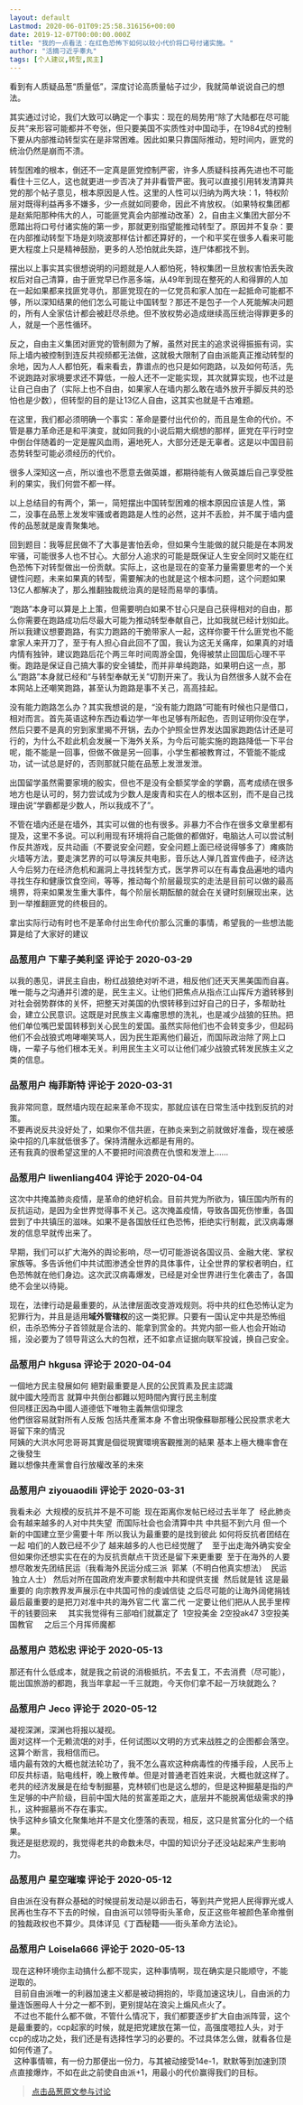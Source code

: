 ```yaml
---
layout: default
Lastmod: 2020-06-01T09:25:58.316156+00:00
date: 2019-12-07T00:00:00.000Z
title: "我的一点看法：在红色恐怖下如何以较小代价将口号付诸实施。"
author: "活摘刁近乎睾丸"
tags: [个人建议,转型,民主]
---
```


看到有人质疑品葱“质量低”，深度讨论高质量帖子过少，我就简单说说自己的想法。  
  
其实通过讨论，我们大致可以确定一个事实：现在的局势用“除了大陆都在尽可能反共”来形容可能都并不夸张，但只要美国不实质性对中国动手，在1984式的控制下要从内部推动转型实在是非常困难。因此如果只靠国际推动，短时间内，匪党的统治仍然是崩而不溃。  
  
转型困难的根本，倒还不一定真是匪党控制严密，许多人质疑科技再先进也不可能看住十三亿人，这也就更进一步否决了并非看管严密。我可以直接引用转发清算共党的那个帖子意见，根本原因是人性。这里的人性可以归纳为两大块：1，特权阶层对既得利益再多不嫌多，少一点就如同要命，因此不肯放权。（如果特权集团都是赵紫阳那种伟大的人，可能匪党真会内部推动改革）2，自由主义集团大部分不愿踏出将口号付诸实施的第一步，那就更别指望能推动转型了。原因并不复杂：要在内部推动转型下场是刘晓波那样估计都还算好的，一个和平奖在很多人看来可能更大程度上只是精神鼓励，更多的人恐怕就此失踪，连尸体都找不到。  
  
摆出以上事实其实很想说明的问题就是人人都怕死，特权集团一旦放权害怕丢失政权后对自己清算，由于匪党早已作恶多端，从49年到现在整死的人和得罪的人加在一起如果都来找匪党寻仇，那匪党现在的一亿党员和家人加在一起抵命可能都不够，所以深知结果的他们怎么可能让中国转型？那还不是包子一个人死能解决问题的，所有人全家估计都会被赶尽杀绝。但不放权势必造成继续高压统治得罪更多的人，就是一个恶性循环。  
  
反之，自由主义集团对匪党的管制颇为了解，虽然对民主的追求说得振振有词，实际上墙内被控制到连反共视频都无法做，这就极大限制了自由派能真正推动转型的余地，因为人人都怕死，看来看去，靠谱点的也只是如何跑路，以及如何苟活，先不说跑路对家境要求还不算低，一般人还不一定能实现，其次就算实现，也不过是让自己自由了（实际上也不自由，如果家人在墙内那么敢在墙外放开手脚反共的恐怕也是少数），但转型的目的是让13亿人自由，这其实也就是千古难题。  
  
在这里，我们都必须明确一个事实：革命是要付出代价的，而且是生命的代价。不管是暴力革命还是和平演变，就如同我的小说后期大纲想的那样，匪党在平行时空中倒台伴随着的一定是腥风血雨，遍地死人，大部分还是无辜者。这是以中国目前态势转型可能必须经历的代价。  
  
很多人深知这一点，所以谁也不愿意去做英雄，都期待能有人做英雄后自己享受胜利的果实，我们何尝不都一样。  
  
以上总结目的有两个，第一，简短摆出中国转型困难的根本原因应该是人性，第二，没事在品葱上发发牢骚或者跑路是人性的必然，这并不丢脸，并不属于墙内盛传的品葱就是废青聚集地。  
  
回到题目：我等屁民做不了大事是害怕丢命，但如果今生能做的就只能是在本网发牢骚，可能很多人也不甘心。大部分人追求的可能是既保证人生安全同时又能在红色恐怖下对转型做出一份贡献。实际上，这也是现在的变革力量需要思考的一个关键性问题，未来如果真的转型，需要解决的也就是这个根本问题，这个问题如果13亿人都解决了，那么推翻独裁统治真的是轻而易举的事情。  
  
“跑路”本身可以算是上上策，但需要明白如果不甘心只是自己获得相对的自由，那么你需要在跑路成功后尽最大可能为推动转型奉献自己，比如我就已经计划如此。所以我建议想要跑路，有实力跑路的干脆带家人一起，这样你要干什么匪党也不能拿家人来开刀了，至于有人担心自此回不了国，我认为这无关痛痒，如果真的对墙内情有独钟，建议跑路后花个两三年时间周游全国，免得被禁止回国后心理不平衡。跑路是保证自己搞大事的安全铺垫，而并非单纯跑路，如果明白这一点，那么“跑路”本身就已经和“与转型奉献无关”切割开来了。我认为自然很多人就不会在本网站上还嘲笑跑路，甚至认为跑路是事不关己，高高挂起。  
  
没有能力跑路怎么办？其实我想说的是，“没有能力跑路”可能有时候也只是借口，相对而言。首先英语这种东西边看边学一年也足够有所起色，否则证明你没在学，然后只要不是真的穷到家里揭不开锅，去办个护照全世界发达国家跑跑估计还是可行的，为什么不趁此机会发展一下海外关系，为今后可能实施的跑路降低一下平台呢，能不能是一回事，但做不做是另一回事，小学生都被教育过，不管能不能成功，试一试总是好的，否则那就只能在品葱上发泄发泄。  
  
出国留学虽然需要家境的殷实，但也不是没有全额奖学金的学霸，高考成绩在很多地方也是认可的，努力尝试成为少数人是废青和实在人的根本区别，而不是自己找理由说“学霸都是少数人，所以我成不了”。  
  
不管在墙内还是在墙外，其实可以做的也有很多。非暴力不合作在很多文章里都有提及，这里不多说。可以利用现有环境将自己能做的都做好，电脑达人可以尝试制作反共游戏，反共动画（不要说安全问题，安全问题上面已经说得够多了）瘫痪防火墙等方法，要走演艺界的可以导演反共电影，音乐达人弹几首宣传曲子，经济达人今后努力在经济危机和漏洞上寻找转型方式，医学界可以在有毒食品遍地的墙内寻找生存和健康饮食空间，等等，推动每个阶层最现实的走法是目前可以做的最高境界，将来如果发生重大事件，每个阶层长期酝酿的就会在关键时刻展现出来，达到一举推翻匪党的终极目的。  
  
拿出实际行动有时也不是革命付出生命代价那么沉重的事情，希望我的一些想法能算是给了大家好的建议

            
### 品葱用户 **下辈子美利坚** 评论于 2020-03-29
        
以我的愚见，讲民主自由，粉红战狼绝对听不进，相反他们还天天黑美国而自喜。  
唯一能与之沟通并引渡的是，民生主义。让他们把焦点从指点江山挥斥方遒转移到对社会弱势群体的关怀，把整天对美国的仇恨转移到过好自己的日子，多帮助社会，建立公民意识。这既是对民族主义毒瘤思想的洗礼，也是减少战狼的狂热。把他们单位嘴巴爱国转移到关心民生的爱国。虽然实际他们也不会转变多少，但起码他们不会战狼式咆哮嘲笑骂人，因为民生距离他们最近，而国际政治除了网上口嗨，一辈子与他们根本无关。利用民生主义可以让他们减少战狼式转发民族主义之类的信息。
        


            
### 品葱用户 **梅菲斯特** 评论于 2020-03-31
        
我非常同意，既然墙内现在起来革命不现实，那就应该在日常生活中找到反抗的对策。  
不要再说反共没好处了，如果你不信共匪，在肺炎来到之前就做好准备，现在被感染中招的几率就低很多了。保持清醒永远都是有用的。  
还有我真的很希望这里的人不要把时间浪费在仇恨和发泄上……
        


            
### 品葱用户 **liwenliang404** 评论于 2020-04-04
        
这次中共掩盖肺炎疫情，是革命的绝好机会。目前共党为所欲为，镇压国内所有的反抗运动，是因为全世界觉得事不关己。这次掩盖疫情，导致各国死伤惨重，各国尝到了中共镇压的滋味。如果不是各国放任红色恐怖，拒绝实行制裁，武汉病毒爆发的信息早就传出来了。  
  
早期，我们可以扩大海外的舆论影响，尽一切可能游说各国议员、金融大佬、掌权家族等。多告诉他们中共试图渗透全世界的具体事件，让全世界的掌权者明白，红色恐怖就在他们身边。这次武汉病毒爆发，已经是对全世界进行生化袭击了，各国绝不会坐以待毙。  
  
现在，法律行动是最重要的，从法律层面改变游戏规则。将中共的红色恐怖认定为犯罪行为，并且是适用**域外管辖权**的这一类犯罪。只要有一国认定中共是恐怖组织，击杀恐怖分子首领就是合法的、能拿到赏金的。共党内部一些人也会开始动摇，没必要为了领导背这么大的包袱，还不如拿点证据向联军投诚，换自己安全。
        


            
### 品葱用户 **hkgusa** 评论于 2020-04-04
        
一個地方民主發展如何 絕對最重要是人民的公民質素及民主認識  
就中國大陸而言 就算中共倒台都難以短時間內實行民主制度  
但同樣正因為中國人道德低下唯物主義無信仰理念  
他們很容易就對所有人反叛 包括共產黨本身 不會出現像蘇聯那種公民投票求老大哥留下來的情況  
阿姨的大洪水阿忠哥哥其實是個從現實環境客觀推測的結果 基本上極大機率會在之後發生  
難以想像共產黨會自行放權改革的未來
        


            
### 品葱用户 **ziyouaodili** 评论于 2020-03-31
        
我看未必  大规模的反抗并不是不可能  现在距离你发帖已经过去半年了  经此肺炎会有越来越多的人对中共失望  而国际社会也会清算中共 中共挺不到六月 但一个新的中国建立至少需要十年 所以我认为最重要的是找到彼此 如何将反抗者团结在一起 咱们的人数已经不少了 越来越多的人也已经觉醒了    至于出走海外确实安全但如果你还想实实在在的为反抗贡献点干货还是留下来更重要  至于在海外的人要想尽敢发先团结民运（我看海外民运分成三派  郭某（不明白他真实想法）  民运   独立人士） 然后对所在国政府发声要求制裁中共和提供支援  然后就是钱 这是最重要的 向宗教界发声展示在中共国可怜的虔诚信徒 之后尽可能的让海外阔佬捐钱 最后最重要的是把刀对准中共的海外官二代 富二代 一定要让他们把从人民手里榨干的钱要回来     其实我觉得有三部咱们就赢定了  1空投美金 2空投ak47 3空投美国教官     之后三个月挥师魔都
        


            
### 品葱用户 **范松忠** 评论于 2020-05-13
        
那还有什么低成本，就是我之前说的消极抵抗，不去复工，不去消费（尽可能），能出国旅游的都跑，我当年拿起一千三就跑，今天你们拿不起一万块就跑么？
        


            
### 品葱用户 **Jeco** 评论于 2020-05-12
        
凝视深渊，深渊也将报以凝视。  
面对这样一个无赖流氓的对手，任何试图以文明的方式来战胜之的企图都会落空。  
这算个断言，我相信而已。  
墙内最有效的大概也就法轮功了，我不怎么喜欢这种病毒性的传播手段，人民币上印反共标语，贴电线杆，晚上散传单。但是对普通老百姓来说，大概也就这样了。  
老共的经济发展是在给专制掘墓，克林顿们也是这么想的，但是这种掘墓是指的产生足够的中产阶级，目前中国大陆的贫富差距之大，底层并不能脱离低级需求的挣扎，这种掘墓尚不存在事实。  
快手这种乡镇文化聚集地并不是文化堕落的表现，相反，这只是贫富分化的一个结果。  
我还是挺悲观的，我觉得老共的命数未尽，中国的知识分子还没站起来产生影响力。
        


            
### 品葱用户 **星空璀璨** 评论于 2020-05-12
        
自由派在没有群众基础的时候提前发动是以卵击石，等到共产党把人民得罪光或人民再也生存不下去的时候，自由派可以领导街头革命，反正这些年被颜色革命推倒的独裁政权也不算少。具体详见《丁酉秘籍——街头革命方法论》。
        


            
### 品葱用户 **Loisela666** 评论于 2020-05-13
        
 现在这种环境你主动搞什么都不现实，这种事情啊，现在确实是只能顺守，不能逆取的。  
  目前自由派唯一的利器加速主义都是被动拥抱的，毕竟加速这块儿，自由派的力量连饭圈母人十分之一都不到，更别提站在浪尖上煽风点火了。  
  不过也不能什么都不做，不管什么情况下，我们都要逐步扩大自由派阵营，这个是最重要的，ccp起家的时候，就是把党建放在第一位，高强度嗯拉人头，对于ccp的成功之处，我们还是有选择性学习的必要的。不过具体怎么做，就看各位是如何传道了。  
  这种事情嘛，有一份力那便出一份力，与其被动接受14e-1，默默等到加速到顶点直接爆炸，不如在此之前使自由派+1，用最小的代价赢得我们的目标。
        






> [点击品葱原文参与讨论](https://pincong.rocks/article/id-10516__sort_key-agree_count__sort-DESC)

